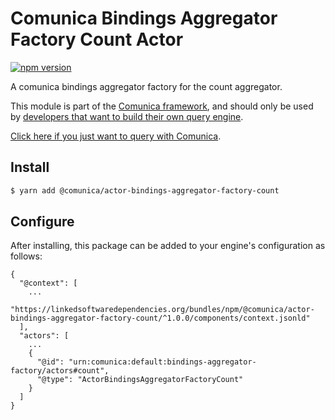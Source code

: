 # Comunica Bindings Aggregator Factory Count Actor

[![npm version](https://badge.fury.io/js/%40comunica%2Factor-bindings-aggregator-factory-count.svg)](https://www.npmjs.com/package/@comunica/actor-bindings-aggregator-factory-count)

A comunica bindings aggregator factory for the count aggregator.

This module is part of the [Comunica framework](https://github.com/comunica/comunica),
and should only be used by [developers that want to build their own query engine](https://comunica.dev/docs/modify/).

[Click here if you just want to query with Comunica](https://comunica.dev/docs/query/).

## Install

```bash
$ yarn add @comunica/actor-bindings-aggregator-factory-count
```

## Configure

After installing, this package can be added to your engine's configuration as follows:
```text
{
  "@context": [
    ...
    "https://linkedsoftwaredependencies.org/bundles/npm/@comunica/actor-bindings-aggregator-factory-count/^1.0.0/components/context.jsonld"
  ],
  "actors": [
    ...
    {
      "@id": "urn:comunica:default:bindings-aggregator-factory/actors#count",
      "@type": "ActorBindingsAggregatorFactoryCount"
    }
  ]
}
```
